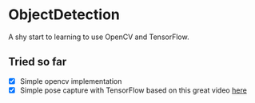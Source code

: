 # ObjectDetection
A shy start to learning to use OpenCV and TensorFlow.

## Tried so far
- [x] Simple opencv implementation
- [x] Simple pose capture with TensorFlow based on this great video [here](https://www.youtube.com/watch?v=SSW9LzOJSus&t=2644s)

